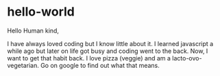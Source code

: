 # hello-world


Hello Human kind,


I have always loved coding but I know little about it. 
I learned javascript a while ago but later on life got busy and coding went to the back.
Now, I want to get that habit back.
I love pizza (veggie) and am a lacto-ovo-vegetarian.
Go on google to find out what that means.
